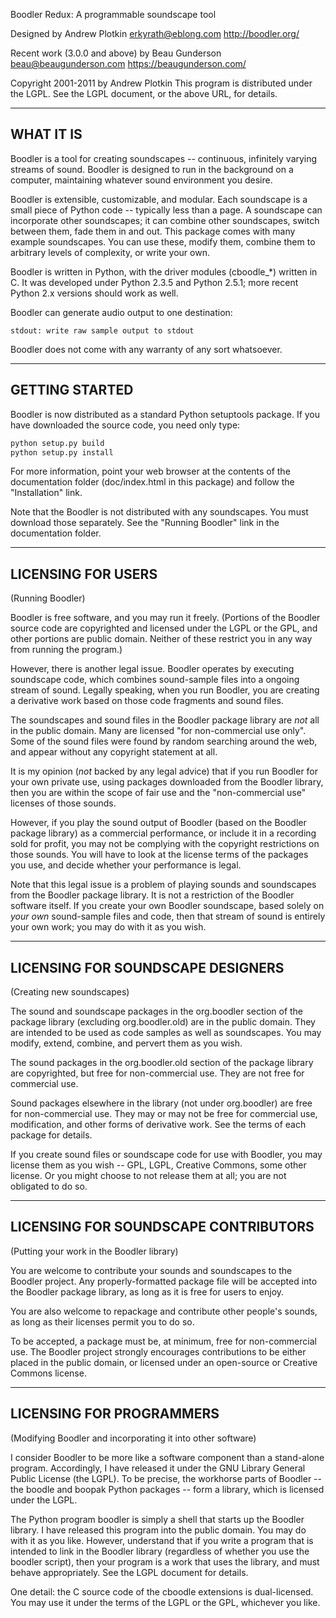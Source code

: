 Boodler Redux: A programmable soundscape tool

Designed by Andrew Plotkin <erkyrath@eblong.com>
   <http://boodler.org/>

Recent work (3.0.0 and above) by Beau Gunderson <beau@beaugunderson.com>
   <https://beaugunderson.com/>

Copyright 2001-2011 by Andrew Plotkin
   This program is distributed under the LGPL.
   See the LGPL document, or the above URL, for details.

------------------------------------------------------------------------

## WHAT IT IS

Boodler is a tool for creating soundscapes -- continuous, infinitely
varying streams of sound. Boodler is designed to run in the background
on a computer, maintaining whatever sound environment you desire.

Boodler is extensible, customizable, and modular. Each soundscape is a
small piece of Python code -- typically less than a page. A soundscape
can incorporate other soundscapes; it can combine other soundscapes,
switch between them, fade them in and out. This package comes with
many example soundscapes. You can use these, modify them, combine them
to arbitrary levels of complexity, or write your own.

Boodler is written in Python, with the driver modules (cboodle_*)
written in C. It was developed under Python 2.3.5 and Python 2.5.1; 
more recent Python 2.x versions should work as well.

Boodler can generate audio output to one destination:

    stdout: write raw sample output to stdout

Boodler does not come with any warranty of any sort whatsoever.

------------------------------------------------------------------------

## GETTING STARTED

Boodler is now distributed as a standard Python setuptools package.
If you have downloaded the source code, you need only type:

```python
python setup.py build
python setup.py install
```

For more information, point your web browser at the contents of the
documentation folder (doc/index.html in this package) and follow the
"Installation" link.

Note that the Boodler is not distributed with any soundscapes. You
must download those separately. See the "Running Boodler" link in the
documentation folder.

------------------------------------------------------------------------

## LICENSING FOR USERS

(Running Boodler)

Boodler is free software, and you may run it freely. (Portions of the
Boodler source code are copyrighted and licensed under the LGPL or the
GPL, and other portions are public domain. Neither of these restrict
you in any way from running the program.)

However, there is another legal issue. Boodler operates by executing
soundscape code, which combines sound-sample files into a ongoing
stream of sound. Legally speaking, when you run Boodler, you are
creating a derivative work based on those code fragments and sound
files.

The soundscapes and sound files in the Boodler package library are
*not* all in the public domain. Many are licensed "for non-commercial
use only". Some of the sound files were found by random searching
around the web, and appear without any copyright statement at all.

It is my opinion (*not* backed by any legal advice) that if you run
Boodler for your own private use, using packages downloaded from the
Boodler library, then you are within the scope of fair use and the
"non-commercial use" licenses of those sounds.

However, if you play the sound output of Boodler (based on the Boodler
package library) as a commercial performance, or include it in a
recording sold for profit, you may not be complying with the copyright
restrictions on those sounds. You will have to look at the license
terms of the packages you use, and decide whether your performance is
legal.

Note that this legal issue is a problem of playing sounds and
soundscapes from the Boodler package library. It is not a restriction
of the Boodler software itself. If you create your own Boodler
soundscape, based solely on *your own* sound-sample files and code,
then that stream of sound is entirely your own work; you may do with
it as you wish.

------------------------------------------------------------------------

## LICENSING FOR SOUNDSCAPE DESIGNERS

(Creating new soundscapes)

The sound and soundscape packages in the org.boodler section of the
package library (excluding org.boodler.old) are in the public domain.
They are intended to be used as code samples as well as soundscapes.
You may modify, extend, combine, and pervert them as you wish.

The sound packages in the org.boodler.old section of the package
library are copyrighted, but free for non-commercial use. They are not
free for commercial use.

Sound packages elsewhere in the library (not under org.boodler) are
free for non-commercial use. They may or may not be free for
commercial use, modification, and other forms of derivative work. See
the terms of each package for details.

If you create sound files or soundscape code for use with Boodler, you
may license them as you wish -- GPL, LGPL, Creative Commons, some
other license. Or you might choose to not release them at all; you are
not obligated to do so.

------------------------------------------------------------------------

## LICENSING FOR SOUNDSCAPE CONTRIBUTORS

(Putting your work in the Boodler library)

You are welcome to contribute your sounds and soundscapes to the
Boodler project. Any properly-formatted package file will be accepted
into the Boodler package library, as long as it is free for users to
enjoy.

You are also welcome to repackage and contribute other people's
sounds, as long as their licenses permit you to do so.

To be accepted, a package must be, at minimum, free for non-commercial
use. The Boodler project strongly encourages contributions to be either
placed in the public domain, or licensed under an open-source or
Creative Commons license.

------------------------------------------------------------------------

## LICENSING FOR PROGRAMMERS

(Modifying Boodler and incorporating it into other software)

I consider Boodler to be more like a software component than a
stand-alone program. Accordingly, I have released it under the GNU
Library General Public License (the LGPL). To be precise, the
workhorse parts of Boodler -- the boodle and boopak Python packages --
form a library, which is licensed under the LGPL.

The Python program boodler is simply a shell that starts up the
Boodler library. I have released this program into the public domain.
You may do with it as you like. However, understand that if you write
a program that is intended to link in the Boodler library (regardless
of whether you use the boodler script), then your program is a work that
uses the library, and must behave appropriately. See the LGPL document
for details.

One detail: the C source code of the cboodle extensions is
dual-licensed. You may use it under the terms of the LGPL or the GPL,
whichever you like.
